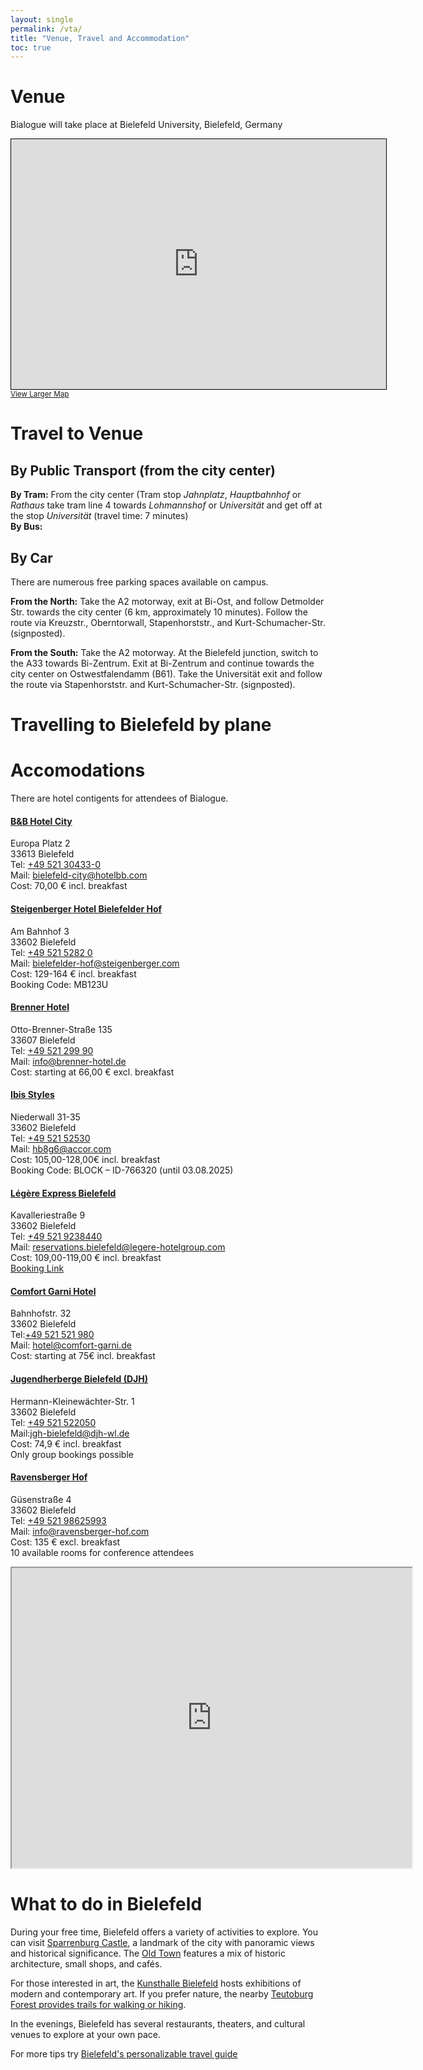```yaml
---
layout: single
permalink: /vta/
title: "Venue, Travel and Accommodation"
toc: true
---
```


# Venue
Bialogue will take place at Bielefeld University, Bielefeld, Germany

<iframe width="600" height="400" src="https://www.openstreetmap.org/export/embed.html?bbox=8.45329284667969%2C52.02574907179075%2C8.53569030761719%2C52.05069589741691&amp;layer=mapnik&amp;marker=52.03822422482893%2C8.494491577148438" style="border: 1px solid black"></iframe><br/><small><a href="https://www.openstreetmap.org/?mlat=52.03822&amp;mlon=8.49449#map=15/52.03822/8.49449">View Larger Map</a></small>



# Travel to Venue

## By Public Transport (from the city center) 
**By Tram:** From the city center (Tram stop *Jahnplatz*, *Hauptbahnhof* or *Rathaus* take tram line 4 towards *Lohmannshof* or *Universität* and get off at the stop *Universität* (travel time: 7 minutes) <br>
**By Bus:**

## By Car
There are numerous free parking spaces available on campus.

**From the North:** Take the A2 motorway, exit at Bi-Ost, and follow Detmolder Str. towards the city center (6 km, approximately 10 minutes). Follow the route via Kreuzstr., Oberntorwall, Stapenhorststr., and Kurt-Schumacher-Str. (signposted).

**From the South:** Take the A2 motorway. At the Bielefeld junction, switch to the A33 towards Bi-Zentrum. Exit at Bi-Zentrum and continue towards the city center on Ostwestfalendamm (B61). Take the Universität exit and follow the route via Stapenhorststr. and Kurt-Schumacher-Str. (signposted).


# Travelling to Bielefeld by plane

# Accomodations
There are hotel contigents for attendees of Bialogue. 

<div class="row">
  <div class="col">
    <h4><a href="https://www.hotel-bb.com/de/hotel/bielefeld-city">B&amp;B Hotel City</a></h4>
    <p>Europa Platz 2<br> 33613 Bielefeld<br>
    Tel: <a href="tel:+49521304330">+49 521 30433-0</a><br>
    Mail: <a href="mailto:bielefeld-city@hotelbb.com">bielefeld-city@hotelbb.com</a><br>
    Cost: 70,00 € incl. breakfast</p>
  </div>
  <div class="col">
    <h4><a href= "https://hrewards.com/de/steigenberger-hotel-bielefelder-hof">Steigenberger Hotel Bielefelder Hof</a></h4>
    <p>Am Bahnhof 3<br>
    33602 Bielefeld<br>
    Tel: <a href="tel:+4952152820">+49 521 5282 0</a><br>
    Mail: <a href="mailto:bielefelder-hof@steigenberger.com"> bielefelder-hof@steigenberger.com</a><br>
    Cost: 129-164 € incl. breakfast<br>
    Booking Code: MB123U </p>
  </div>
</div>
<div class="row">
  <div class="col">
    <h4><a href="https://www.brenner-hotel-bielefeld.de">Brenner Hotel</a></h4>
    <p>Otto-Brenner-Straße 135<br> 33607 Bielefeld<br>
    Tel: <a href="tel:+4952129990"> +49 521 299 90</a><br>
  Mail: <a href="mailto:mailto:info@brenner-hotel.de">info@brenner-hotel.de</a> <br>
    Cost: starting at 66,00 € excl. breakfast</p>
  </div>
  <div class="col">
    <h4><a href="https://all.accor.com/hotel/B8G6/index.de.shtml">Ibis Styles</a></h4>
    <p>Niederwall 31-35<br>
    33602 Bielefeld<br>
    Tel: <a href="tel:+4952152530">+49 521 52530</a><br>
    Mail: <a href="mailto:info@hb8g6@accor.com">hb8g6@accor.com</a><br>
    Cost: 105,00-128,00€ incl. breakfast<br>
    Booking Code: BLOCK – ID-766320 (until 03.08.2025)</p>
  </div>
</div>
<div class="row">
  <div class="col">
    <h4><a href="https://www.legere-hotelgroup.com/hotels/legere-express-bielefeld">Légère Express Bielefeld</a></h4>
    <p>Kavalleriestraße 9<br> 33602 Bielefeld<br>
    Tel: <a href="tel:+495219238440">+49 521 9238440</a><br>
    Mail: <a href="mailto:reservations.bielefeld@legere-hotelgroup.com">reservations.bielefeld@legere-hotelgroup.com</a><br>
    Cost: 109,00-119,00 € incl. breakfast<br>
    <a href="https://onepagebooking.com/legereexpressbielefeld?module=public&ratetype=sbd&lang=de&arrival=02.09.2025&departure=06.09.2025&filter=true">Booking Link</a></p>
  </div>
  <div class="col">
    <h4><a href="https://www.comfort-garni.de">Comfort Garni Hotel</a></h4>
    <p>Bahnhofstr. 32<br>
    33602 Bielefeld<br>
    Tel:<a href="tel:+49521521980">+49 521 521 980</a><br>
    Mail: <a href="mailto:hotel@comfort-garni.de">hotel@comfort-garni.de</a><br>
    Cost: starting at 75€ incl. breakfast</p>
  </div>
</div>
<div class="row">
  <div class="col">
     <h4><a href="https://www.jugendherberge.de/jugendherbergen/bielefeld/">Jugendherberge Bielefeld (DJH)</a></h4>
    <p>Hermann-Kleinewächter-Str. 1<br>33602 Bielefeld<br>
    Tel: <a href="tel:+49521522050"> +49 521 522050 </a><br>
    Mail:<a href="mailto:jgh-bielefeld@djh-wl.de">jgh-bielefeld@djh-wl.de</a><br>
    Cost: 74,9 € incl. breakfast<br>
    Only group bookings possible</p>
  </div>
  <div class="col">
    <h4><a href="https://ravensbergerhof.com/">Ravensberger Hof</a></h4>
    <p>Güsenstraße 4<br>
    33602 Bielefeld<br>
    Tel: <a href="tel:+4952198625993">+49 521 98625993</a><br>
    Mail: <a href="mailto:info@ravensberger-hof.com">info@ravensberger-hof.com</a><br>
    Cost: 135 € excl. breakfast<br>
    10 available rooms for conference attendees</p>
  </div>
</div>

<iframe src="https://www.google.com/maps/d/u/0/embed?mid=1vKoDnb46CTiby6mv5ZRR15HYhIIuUyk&ehbc=2E312F&noprof=1" width="640" height="480"></iframe>


# What to do in Bielefeld

During your free time, Bielefeld offers a variety of activities to explore. You can visit [Sparrenburg Castle](https://www.bielefeld.jetzt/sparrenburg), a landmark of the city with panoramic views and historical significance. The [Old Town](https://www.bielefeld.jetzt/node/23313) features a mix of historic architecture, small shops, and cafés.

For those interested in art, the [Kunsthalle Bielefeld](https://kunsthalle-bielefeld.de) hosts exhibitions of modern and contemporary art. If you prefer nature, the nearby [Teutoburg Forest provides trails for walking or hiking](https://www.bielefeld.jetzt/wandern#/de/bielefeld/default/finder/Tour/all:all%20-category:%22Fernradweg%22/all:all%20-category:%22regionale%20Radtour%22/all:all%20-category:%22Jogging-_-Nordic-Walking%22/category:%22regionaler%20Wanderweg%22OR%22Fernwanderweg%22OR%22Naturparktrails%22/city:%20bielefeld/climb:0,2000/difficulty:1,5/distance:0,100/duration:0,10/family:0/reststop:0/roundtour:0/sort:relevance/view:gallery).

In the evenings, Bielefeld has several restaurants, theaters, and cultural venues to explore at your own pace.

For more tips try [Bielefeld's personalizable travel guide](https://www.plazy.travel/destination-info/16851/was-du-ueber-bielefeld-wissen-solltest)
